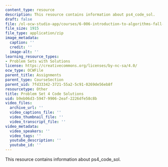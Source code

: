 ```yaml
---
content_type: resource
description: This resource contains information about ps4_code_sol.
draft: false
file: /ol-ocw-studio-app/courses/6-006-introduction-to-algorithms-fall-2011/b9eb06d3594799062eaf2226dfe58c8b_ps4_code_sol.zip
file_size: 1915
file_type: application/zip
image_metadata:
  caption: ''
  credit: ''
  image-alt: ''
learning_resource_types:
- Problem Sets with Solutions
license: https://creativecommons.org/licenses/by-nc-sa/4.0/
ocw_type: OCWFile
parent_title: Assignments
parent_type: CourseSection
parent_uid: 7fd33342-3721-55a2-5c91-0269de56eb8f
resourcetype: Other
title: Problem Set 4 Code Solutions
uid: b9eb06d3-5947-9906-2eaf-2226dfe58c8b
video_files:
  archive_url: ''
  video_captions_file: ''
  video_thumbnail_file: ''
  video_transcript_file: ''
video_metadata:
  video_speakers: ''
  video_tags: ''
  youtube_description: ''
  youtube_id: ''
---
```

This resource contains information about ps4_code_sol.